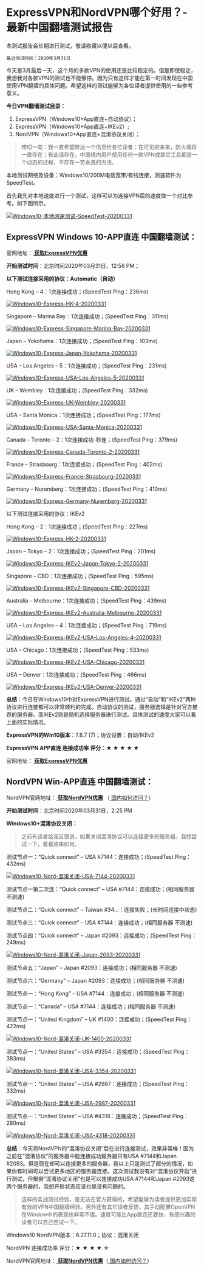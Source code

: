 
# ExpressVPN和NordVPN哪个好用？- 最新中国翻墙测试报告

本测试报告会长期进行测试，敬请收藏以便以后查看。

`最近测试时间：2020年3月31日`

今天是3月最后一天，这个月的多款VPN的使用还是比较稳定的。但是即使稳定，我想我对各款VPN的测试也不能够停。因为只有这样才能在第一时间发现在中国使用VPN翻墙的具体问题。希望这样的测试能够为各位读者提供使用的一些参考意义。

**今日VPN翻墙测试目录：**
1. ExpressVPN（Windows10+App直连+自动协议）；
2. ExpressVPN（Windows10+App直连+IKEv2）;
3. NordVPN（Windows10+App直连+混淆协议关闭）；

>唠叨一句：我一直希望转达一个信息给各位读者：在可见的未来，防火墙将一直存在；有此墙存在，中国境内用户使用任何一款VPN或其它工具都是一个动态的过程，不存在一劳永逸的方法。

本地测试网络及设备：Windows10/200M电信宽带/有线连接，测速软件为SpeedTest。 

首先我先对本地速度进行一个测试，这样可以为连接VPN后的速度做一个对比参考。如下图所示。

[![Windows10-本地网速测试-SpeedTest-20200331](test-img/Windows10-本地网速测试-SpeedTest-20200331.jpg)](#)

## ExpressVPN Windows 10-APP直连 中国翻墙测试：

官网地址：**<a rel="nofollow noopener" href="https://linkv.org/express" target="_blank"> 获取ExpressVPN优惠</a>**

**开始测试时间**：北京时间2020年03月31日，12:56 PM；

**以下测试连接采用的协议：Automatic（自动）**

Hong Kong – 4：1次连接成功；(SpeedTest Ping：236ms)

[![Windows10-Express-HK-4-20200331](test-img/Windows10-Express-HK-4-20200331.jpg)](#)

Singapore – Marina Bay：1次连接成功；(SpeedTest Ping：311ms)

[![Windows10-Express-Singapore-Marina-Bay-20200331](test-img/Windows10-Express-Singapore-Marina-Bay-20200331.jpg)](#)

Japan – Yokohama：1次连接成功；(SpeedTest Ping：103ms)

[![Windows10-Express-Japan-Yokohama-20200331](test-img/Windows10-Express-Japan-Yokohama-20200331.jpg)](#)

USA – Los Angeles – 5：1次连接成功；(SpeedTest Ping：231ms)

[![Windows10-Express-USA-Los-Angeles-5-20200331](test-img/Windows10-Express-USA-Los-Angeles-5-20200331.jpg)](#)

UK – Wembley：1次连接成功；(SpeedTest Ping：332ms)

[![Windows10-Express-UK-Wembley-20200331](test-img/Windows10-Express-UK-Wembley-20200331.jpg)](#)

USA – Santa Monica：1次连接成功；(SpeedTest Ping：177ms)

[![Windows10-Express-USA-Santa-Monica-20200331](test-img/Windows10-Express-USA-Santa-Monica-20200331.jpg)](#)

Canada – Toronto – 2：1次连接成功-秒连；(SpeedTest Ping：379ms)

[![Windows10-Express-Canada-Toronto-2-20200331](test-img/Windows10-Express-Canada-Toronto-2-20200331.jpg)](#)

France – Strasbourg：1次连接成功；(SpeedTest Ping：402ms)

[![Windows10-Express-France-Strasbourg-20200331](test-img/Windows10-Express-France-Strasbourg-20200331.jpg)](#)

Germany – Nuremberg：1次连接成功；(SpeedTest Ping：410ms)

[![Windows10-Express-Germany-Nuremberg-20200331](test-img/Windows10-Express-Germany-Nuremberg-20200331.jpg)](#)

以下测试连接采用的协议：IKEv2

Hong Kong – 2：1次连接成功；(SpeedTest Ping：227ms)

[![Windows10-Express-HK-2-20200331](test-img/Windows10-Express-IKEv2-HK-2-20200331.jpg)](#)

Japan – Tokyo – 2：1次连接成功；(SpeedTest Ping：201ms)

[![Windows10-Express-IKEv2-Japan-Tokyo-2-20200331](test-img/Windows10-Express-IKEv2-Japan-Tokyo-2-20200331.jpg)](#)

Singapore – CBD：1次连接成功；(SpeedTest Ping：595ms)

[![Windows10-Express-IKEv2-Singapore-CBD-20200331](test-img/Windows10-Express-IKEv2-Singapore-CBD-20200331.jpg)](#)

Australia – Melbourne：1次连接成功；(SpeedTest Ping：439ms)

[![Windows10-Express-IKEv2-Australia-Melbourne-20200331](test-img/Windows10-Express-IKEv2-Australia-Melbourne-20200331.jpg)](#)

USA – Los Angeles – 4：1次连接成功；(SpeedTest Ping：719ms)

[![Windows10-Express-IKEv2-USA-Los-Angeles-4-20200331](test-img/Windows10-Express-IKEv2-USA-Los-Angeles-4-20200331.jpg)](#)

USA – Chicago：1次连接成功；(SpeedTest Ping：533ms)

[![Windows10-Express-IKEv2-USA-Chicago-20200331](test-img/Windows10-Express-IKEv2-USA-Chicago-20200331.jpg)](#)

USA – Denver：1次连接成功；(SpeedTest Ping：466ms)

[![Windows10-Express-IKEv2-USA-Denver-20200331](test-img/Windows10-Express-IKEv2-USA-Denver-20200331.jpg)](#)

**总结**：今日在Windows10中对ExpressVPN进行测试。通过“自动”和“IKEv2”两种协议进行连接都可以非常顺利的完成。自动协议的测试，服务器选择是针对官方推荐的服务器。而IKEv2则是随机选择服务器进行测试。具体测试的速度大家可以看上面的实际情况。

**ExpressVPN的Win10版本**：7.8.7 (7)；协议设置：自动/IKEv2

**ExpressVPN APP直连 连接成功率 评分：★ ★ ★ ★ ★**

官网地址：**<a rel="nofollow noopener" href="https://linkv.org/express" target="_blank"> 获取ExpressVPN优惠</a>**

## NordVPN Win-APP直连 中国翻墙测试：

NordVPN官网地址：**<a rel="nofollow noopener" href="http://linkv.org/nord" target="_blank"> 获取NordVPN优惠</a>**  （<a rel="nofollow noopener" href="https://github.com/vpncn/vpncn.github.io/blob/master/README.md#%E5%A6%82%E4%BD%95%E6%89%93%E5%BC%80nordvpn%E5%AE%98%E7%BD%91" target="_blank"> 国内如何访问？</a>）

**开始测试时间**：北京时间2020年03月31日，2:25 PM

**Windows10+混淆协议关闭：**

>之前有读者给我反馈说，如果关闭混淆协议可以连接更多的服务器，我想尝试一下，看看效果如何。

测试节点一：“Quick connect” – USA #7144：连接成功；(SpeedTest Ping：432ms)

[![Windows10-Nord-混淆关闭-USA-7144-20200331](test-img/Windows10-Nord-混淆关闭-USA-7144-20200331.jpg)](#)

测试节点一第二次连：“Quick connect” – USA #7144：连接成功；(相同服务器 不测速)

测试节点二：“Quick connect” – Taiwan #34…：连接失败；(长时间连接中状态)

测试节点三：“Quick connect” – USA #7144：连接成功；(相同服务器 不测速)

测试节点四：“Quick connect” – Japan #2093：连接成功；(SpeedTest Ping：249ms)

[![Windows10-Nord-混淆关闭-Japan-2093-20200331](test-img/Windows10-Nord-混淆关闭-Japan-2093-20200331.jpg)](#)

测试节点五：“Japan” – Japan #2093：连接成功；(相同服务器 不测速)

测试节点六：“Germany” – Japan #2093：连接成功；(相同服务器 不测速)

测试节点一：“Hong Kong” – USA #7144：连接成功；(相同服务器 不测速)

测试节点一：“Canada” – USA #7144：连接成功；(相同服务器 不测速)

测试节点一：“United Kingdom” – UK #1400：连接成功；(SpeedTest Ping：422ms)

[![Windows10-Nord-混淆关闭-UK-1400-20200331](test-img/Windows10-Nord-混淆关闭-UK-1400-20200331.jpg)](#)

测试节点一：“United States” – USA #3354：连接成功；(SpeedTest Ping：383ms)

[![Windows10-Nord-混淆关闭-USA-3354-20200331](test-img/Windows10-Nord-混淆关闭-USA-3354-20200331.jpg)](#)

测试节点一：“United States” – USA #2987：连接成功；(SpeedTest Ping：332ms)

[![Windows10-Nord-混淆关闭-USA-2987-20200331](test-img/Windows10-Nord-混淆关闭-USA-2987-20200331.jpg)](#)

测试节点一：“United States” – USA #4318：连接成功；(SpeedTest Ping：280ms)

[![Windows10-Nord-混淆关闭-USA-4318-20200331](test-img/Windows10-Nord-混淆关闭-USA-4318-20200331.jpg)](#)

**总结**：今天将NordVPN的“混淆协议关闭”后在进行连接测试，效果非常棒！因为之前在“混淆协议”的服务器中能连接成功服务器只有USA #7144和Japan #2093。但是现在却可以连接更多的服务器，我以上只是测试了部分的情况，如果你有时间可以尝试更多地区的服务器连接。这次测试我没有对“混淆协议开启”进行测试，但根据“混淆协议关闭”也是可以连接成功USA #7144和Japan #2093这两个服务器的，我想开启状态应该也是没有问题的。

>这样的实战测试经验，是无法在官方获得的，希望能够为读者提供更加实际有效的VPN中国翻墙经验。另外还有其它读者反馈，其手动配置OpenVPN在Window中的表现也非常不错。速度可能比App直连还要快，有感兴趣的读者可以自己尝试一下。

Windows10 NordVPN版本：6.27.11.0；协议：混淆关闭

NordVPN 连接成功率 评分：★ ★ ★ ★ ☆

NordVPN官网地址：**<a rel="nofollow noopener" href="http://linkv.org/nord" target="_blank"> 获取NordVPN优惠</a>**（<a rel="nofollow noopener" href="https://github.com/vpncn/vpncn.github.io/blob/master/README.md#%E5%A6%82%E4%BD%95%E6%89%93%E5%BC%80nordvpn%E5%AE%98%E7%BD%91" target="_blank"> 国内如何访问？</a>）
